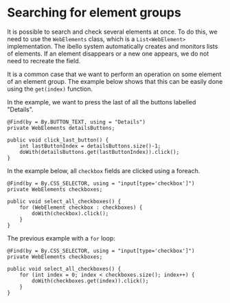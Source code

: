 # Searching for element groups

It is possible to search and check several elements at once. To do this, we need to use the `WebElements` class, which is a `List<WebElement>` implementation.
The ibello system automatically creates and monitors lists of elements. If an element disappears or a new one appears, we do not need to recreate the field.

It is a common case that we want to perform an operation on some element of an element group. The example below shows that this can be easily done using the `get(index)` function.

In the example, we want to press the last of all the buttons labelled "Details".

```
@Find(by = By.BUTTON_TEXT, using = "Details")
private WebElements detailsButtons;

public void click_last_button() {
    int lastButtonIndex = detailsButtons.size()-1;
    doWith(detailsButtons.get(lastButtonIndex)).click();
}
```

In the example below, all `checkbox` fields are clicked using a foreach.

```
@Find(by = By.CSS_SELECTOR, using = "input[type='checkbox']")
private WebElements checkboxes;

public void select_all_checkboxes() {
    for (WebElement checkbox : checkboxes) {
        doWith(checkbox).click();
    }
}
```

The previous example with a `for` loop:

```
@Find(by = By.CSS_SELECTOR, using = "input[type='checkbox']")
private WebElements checkboxes;

public void select_all_checkboxes() {
    for (int index = 0; index < checkboxes.size(); index++) {
        doWith(checkboxes.get(index)).click();
    }
}
```